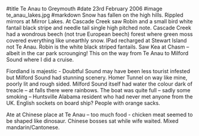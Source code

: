 #title Te Anau to Greymouth
#date 23rd February 2006
#image te_anau_lakes.jpg
#markdown
Snow has fallen on the high hills. Rippled mirrors at Mirror Lakes. At Cascade Creek saw Robin and a small bird white fantail black stripe and needle tail single high pitched note. Cascade Creek had a wondrous beech (not true European beech) forest where green moss covered everything like unearthly snow. IPad recharged at Stewart Island not Te Anau. Robin is the white black striped fantails. Saw Kea at Chasm – albeit in the car park scrounging! This on the way from Te Anau to Milford Sound where I did a cruise.

Fiordland is majestic - Doubtful Sound may have been less tourist infested but Milford Sound had stunning scenery. Homer Tunnel on way like mine, poorly lit and rough sided.
Milford Sound itself had water the colour dark of treacle – at falls there were rainbows. The boat was quite full – sadly some smoking – Huntsville Alabama resident who had never met anyone from the UK. English sockets on board ship? People with orange sacks.

Ate at Chinese place at Te Anau – too much food - chicken meat seemed to be shaped like dinosaur. Chinese bosses sat while wife waited. Mixed mandarin/Cantonese.

